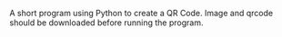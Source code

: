 A short program using Python to create a QR Code. 
Image and qrcode should be downloaded before running the program. 
